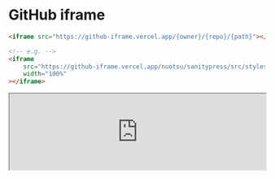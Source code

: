 # GitHub iframe

```html
<iframe src="https://github-iframe.vercel.app/{owner}/{repo}/{path}"></iframe>

<!-- e.g. -->
<iframe
	src="https://github-iframe.vercel.app/nuotsu/sanitypress/src/styles/app.css"
	width="100%"
></iframe>
```

<iframe
	src="https://github-iframe.vercel.app/nuotsu/sanitypress/src/styles/app.css"
	width="100%"
></iframe>
